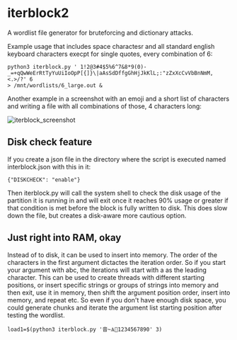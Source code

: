 # iterblock2
A wordlist file generator for bruteforcing and dictionary attacks.

Example usage that includes space charactesr and all standard english keyboard characters execpt for single quotes, every combination of 6:

```
python3 iterblock.py ' 1!2@3#4$5%6^7&8*9(0)-_=+qQwWeErRtTyYuUiIoOpP[{]}\|aAsSdDffgGhHjJkKlL;:"zZxXcCvVbBnNmM,<.>/?' 6
> /mnt/wordlists/6_large.out &
```

Another example in a screenshot with an emoji and a short list of characters and writing a file with all combinations of those, 4 characters long:

![iterblock_screenshot](https://keeganbowen.com/images/iterblock_screenshot_1.PNG)


## Disk check feature

If you create a json file in the directory where the script is executed named interblock.json with this in it:

```
{"DISKCHECK": "enable"}
```

Then iterblock.py will call the system shell to check the disk usage of the partition it is running in
and will exit once it reaches 90% usage or greater if that condition is met before the block is fully written to disk. 
This does slow down the file, but creates a disk-aware more cautious option.

## Just right into RAM, okay

Instead of to disk, it can be used to insert into memory. The order of the characters in the first argument dictactes the iteration order.
So if you start your argument with abc, the iterations will start with a as the leading character. This can be used to create threads
with different starting positions, or insert specific strings or groups of strings into memory and then exit, use it in memory, then
shift the argument position order, insert into memory, and repeat etc. So even if you don't have enough disk space, you could generate
chunks and iterate the argument list starting position after testing the wordlist.

```
load1=$(python3 iterblock.py '音~Ѧ🚆1234567890' 3)
```

